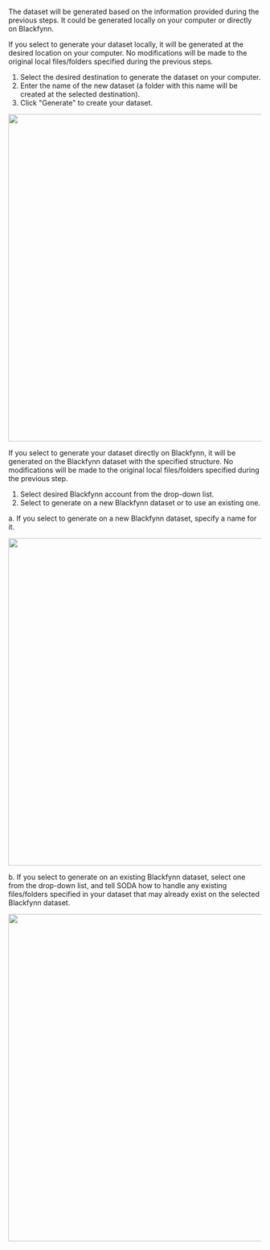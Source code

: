 The dataset will be generated based on the information provided during the previous steps. It could be generated locally on your computer or directly on Blackfynn. 

If you select to generate your dataset locally, it will be generated at the desired location on your computer. No modifications will be made to the original local files/folders specified during the previous steps.<br>
1. Select the desired destination to generate the dataset on your computer. <br>
2. Enter the name of the new dataset (a folder with this name will be created at the selected destination). <br>
3. Click "Generate" to create your dataset.
<p align="center">
 <img src="https://github.com/bvhpatel/SODA/raw/master/docs/documentation/Organize-dataset/generate-1.gif" width="650">
</p>

If you select to generate your dataset directly on Blackfynn, it will be generated on the Blackfynn dataset with the specified structure. No modifications will be made to the original local files/folders specified during the previous step.<br>
1. Select desired Blackfynn account from the drop-down list. <br>
2. Select to generate on a new Blackfynn dataset or to use an existing one. <br>

a. If you select to generate on a new Blackfynn dataset, specify a name for it. 

<p align="center">
 <img src="https://github.com/bvhpatel/SODA/raw/master/docs/documentation/Organize-dataset/generate-21.gif" width="650">
</p>

b. If you select to generate on an existing Blackfynn dataset, select one from the drop-down list, and tell SODA how to handle any existing files/folders specified in your dataset that may already exist on the selected Blackfynn dataset. 

<p align="center">
 <img src="https://github.com/bvhpatel/SODA/raw/master/docs/documentation/Organize-dataset/generate-3.gif" width="650">
</p>
<br>
